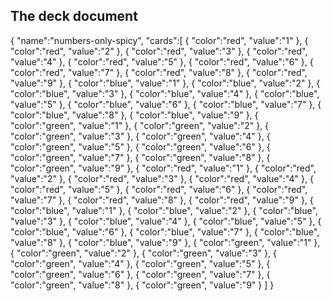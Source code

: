 ## The deck document

{
   "name":"numbers-only-spicy",
   "cards":[
      {
         "color":"red",
         "value":"1"
      },
      {
         "color":"red",
         "value":"2"
      },
      {
         "color":"red",
         "value":"3"
      },
      {
         "color":"red",
         "value":"4"
      },
      {
         "color":"red",
         "value":"5"
      },
      {
         "color":"red",
         "value":"6"
      },
      {
         "color":"red",
         "value":"7"
      },
      {
         "color":"red",
         "value":"8"
      },
      {
         "color":"red",
         "value":"9"
      },
      {
         "color":"blue",
         "value":"1"
      },
      {
         "color":"blue",
         "value":"2"
      },
      {
         "color":"blue",
         "value":"3"
      },
      {
         "color":"blue",
         "value":"4"
      },
      {
         "color":"blue",
         "value":"5"
      },
      {
         "color":"blue",
         "value":"6"
      },
      {
         "color":"blue",
         "value":"7"
      },
      {
         "color":"blue",
         "value":"8"
      },
      {
         "color":"blue",
         "value":"9"
      },
      {
         "color":"green",
         "value":"1"
      },
      {
         "color":"green",
         "value":"2"
      },
      {
         "color":"green",
         "value":"3"
      },
      {
         "color":"green",
         "value":"4"
      },
      {
         "color":"green",
         "value":"5"
      },
      {
         "color":"green",
         "value":"6"
      },
      {
         "color":"green",
         "value":"7"
      },
      {
         "color":"green",
         "value":"8"
      },
      {
         "color":"green",
         "value":"9"
      },
      {
         "color":"red",
         "value":"1"
      },
      {
         "color":"red",
         "value":"2"
      },
      {
         "color":"red",
         "value":"3"
      },
      {
         "color":"red",
         "value":"4"
      },
      {
         "color":"red",
         "value":"5"
      },
      {
         "color":"red",
         "value":"6"
      },
      {
         "color":"red",
         "value":"7"
      },
      {
         "color":"red",
         "value":"8"
      },
      {
         "color":"red",
         "value":"9"
      },
      {
         "color":"blue",
         "value":"1"
      },
      {
         "color":"blue",
         "value":"2"
      },
      {
         "color":"blue",
         "value":"3"
      },
      {
         "color":"blue",
         "value":"4"
      },
      {
         "color":"blue",
         "value":"5"
      },
      {
         "color":"blue",
         "value":"6"
      },
      {
         "color":"blue",
         "value":"7"
      },
      {
         "color":"blue",
         "value":"8"
      },
      {
         "color":"blue",
         "value":"9"
      },
      {
         "color":"green",
         "value":"1"
      },
      {
         "color":"green",
         "value":"2"
      },
      {
         "color":"green",
         "value":"3"
      },
      {
         "color":"green",
         "value":"4"
      },
      {
         "color":"green",
         "value":"5"
      },
      {
         "color":"green",
         "value":"6"
      },
      {
         "color":"green",
         "value":"7"
      },
      {
         "color":"green",
         "value":"8"
      },
      {
         "color":"green",
         "value":"9"
      }
   ]
}